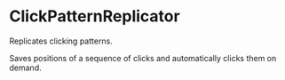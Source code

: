 # ClickPatternReplicator
Replicates clicking patterns.

Saves positions of a sequence of clicks and automatically clicks them on demand.
